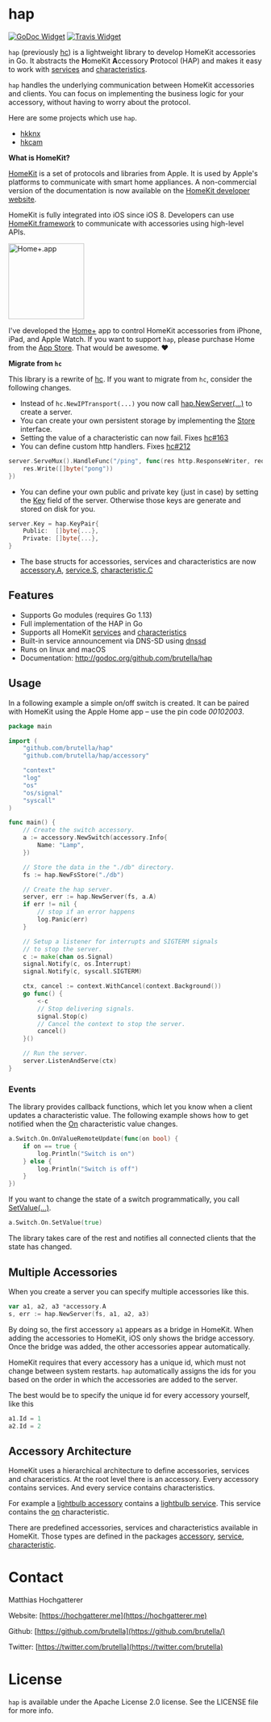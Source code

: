 # hap

[![GoDoc Widget]][GoDoc] [![Travis Widget]][Travis]

`hap` (previously [hc](https://github.com/brutella/hc)) is a lightweight library to develop HomeKit accessories in Go.
It abstracts the **H**omeKit **A**ccessory **P**rotocol (HAP) and makes it easy to work with [services](service/README.md) and [characteristics](characteristic/README.md).

`hap` handles the underlying communication between HomeKit accessories and clients.
You can focus on implementing the business logic for your accessory, without having to worry about the protocol.

Here are some projects which use `hap`.

- [hkknx](https://hochgatterer.me/hkknx)
- [hkcam](https://github.com/brutella/hkcam)

**What is HomeKit?**

[HomeKit][homekit] is a set of protocols and libraries from Apple. It is used by Apple's platforms to communicate with smart home appliances. A non-commercial version of the documentation is now available on the [HomeKit developer website](https://developer.apple.com/homekit/).

HomeKit is fully integrated into iOS since iOS 8. Developers can use [HomeKit.framework](https://developer.apple.com/documentation/homekit) to communicate with accessories using high-level APIs.

<img alt="Home+.app" src="_img/home+.png?raw=true" width="150" />

I've developed the [Home+][home+] app to control HomeKit accessories from iPhone, iPad, and Apple Watch.
If you want to support `hap`, please purchase Home from the [App Store][home-appstore]. That would be awesome. ❤️

[home+]: https://hochgatterer.me/home+/
[home-appstore]: http://itunes.apple.com/app/id995994352
[GoDoc]: https://godoc.org/github.com/brutella/hap
[GoDoc Widget]: https://godoc.org/github.com/brutella/hap?status.svg
[Travis]: https://travis-ci.org/brutella/hap
[Travis Widget]: https://travis-ci.org/brutella/hap.svg

**Migrate from `hc`**

This library is a rewrite of [hc](https://github.com/brutella/hc).
If you want to migrate from `hc`, consider the following changes.

- Instead of `hc.NewIPTransport(...)` you now call [hap.NewServer(...)](https://pkg.go.dev/github.com/brutella/hap#NewServer) to create a server.
- You can create your own persistent storage by implementing the [Store](store.go) interface.
- Setting the value of a characteristic can now fail. Fixes [hc#163](https://github.com/brutella/hc/issues/163)
- You can define custom http handlers. Fixes [hc#212](https://github.com/brutella/hc/issues/212)
```go
server.ServeMux().HandleFunc("/ping", func(res http.ResponseWriter, req *http.Request) {
    res.Write([]byte("pong"))
})
```
- You can define your own public and private key (just in case) by setting the [Key](https://github.com/brutella/hap/blob/master/server.go#L42) field of the server. Otherwise those keys are generate and stored on disk for you.
```go
server.Key = hap.KeyPair{
	Public:  []byte{...},
	Private: []byte{...},
}
```
- The base structs for accessories, services and characteristics are now [accessory.A](accessory/a.go), [service.S](service/s.go), [characteristic.C](characteristic/c.go)

## Features

- Supports Go modules (requires Go 1.13)
- Full implementation of the HAP in Go
- Supports all HomeKit [services](service) and [characteristics](characteristic)
- Built-in service announcement via DNS-SD using [dnssd](http://github.com/brutella/dnssd)
- Runs on linux and macOS
- Documentation: http://godoc.org/github.com/brutella/hap

## Usage

In a following example a simple on/off switch is created.
It can be paired with HomeKit using the Apple Home app – use the pin code *00102003*.

```go
package main

import (
	"github.com/brutella/hap"
	"github.com/brutella/hap/accessory"

	"context"
	"log"
	"os"
	"os/signal"
	"syscall"
)

func main() {
	// Create the switch accessory.
	a := accessory.NewSwitch(accessory.Info{
		Name: "Lamp",
	})

	// Store the data in the "./db" directory.
	fs := hap.NewFsStore("./db")

	// Create the hap server.
	server, err := hap.NewServer(fs, a.A)
	if err != nil {
		// stop if an error happens
		log.Panic(err)
	}

	// Setup a listener for interrupts and SIGTERM signals
	// to stop the server.
	c := make(chan os.Signal)
	signal.Notify(c, os.Interrupt)
	signal.Notify(c, syscall.SIGTERM)

	ctx, cancel := context.WithCancel(context.Background())
	go func() {
		<-c
		// Stop delivering signals.
		signal.Stop(c)
		// Cancel the context to stop the server.
		cancel() 
	}()

	// Run the server.
	server.ListenAndServe(ctx)
}
```

### Events

The library provides callback functions, which let you know when a client updates a characteristic value.
The following example shows how to get notified when the [On](characteristic/on.go) characteristic value changes.

```go
a.Switch.On.OnValueRemoteUpdate(func(on bool) {
    if on == true {
        log.Println("Switch is on")
    } else {
        log.Println("Switch is off")
    }
})
```

If you want to change the state of a switch programmatically, you call [SetValue(...)](https://pkg.go.dev/github.com/brutella/hap/characteristic#Bool.SetValue).

```go
a.Switch.On.SetValue(true)
```

The library takes care of the rest and notifies all connected clients that the state has changed.

## Multiple Accessories

When you create a server you can specify multiple accessories like this.

```go
var a1, a2, a3 *accessory.A
s, err := hap.NewServer(fs, a1, a2, a3)
```

By doing so, the first accessory `a1` appears as a bridge in HomeKit.
When adding the accessories to HomeKit, iOS only shows the bridge accessory.
Once the bridge was added, the other accessories appear automatically.

HomeKit requires that every accessory has a unique id, which must not change between system restarts.
`hap` automatically assigns the ids for you based on the order in which the accessories are added to the server.

The best would be to specify the unique id for every accessory yourself, like this

```go
a1.Id = 1
a2.Id = 2
```

## Accessory Architecture

HomeKit uses a hierarchical architecture to define accessories, services and characeristics.
At the root level there is an accessory.
Every accessory contains services.
And every service contains characteristics.

For example a [lightbulb accessory](accessory/lightbulb.go) contains a [lightbulb service](service/lightbulb.go).
This service contains the [on](characteristic/on.go) characteristic.

There are predefined accessories, services and characteristics available in HomeKit.
Those types are defined in the packages [accessory](accessory), [service](service), [characteristic](characteristic).

# Contact

Matthias Hochgatterer

Website: [https://hochgatterer.me](https://hochgatterer.me)

Github: [https://github.com/brutella](https://github.com/brutella/)

Twitter: [https://twitter.com/brutella](https://twitter.com/brutella)


# License

`hap` is available under the Apache License 2.0 license. See the LICENSE file for more info.

[homekit]: https://developer.apple.com/homekit/
